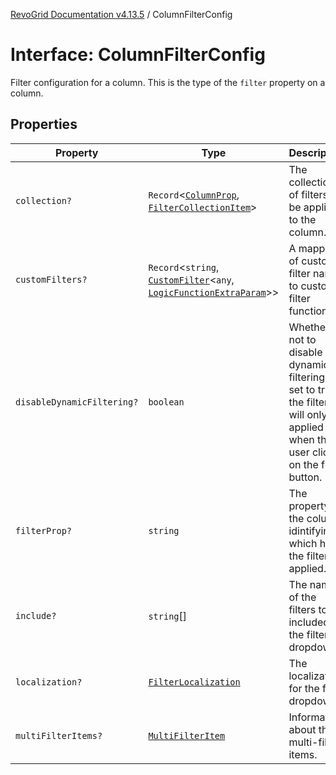 [RevoGrid Documentation v4.13.5](README.md) / ColumnFilterConfig

# Interface: ColumnFilterConfig

Filter configuration for a column. This is the type of the `filter` property on a column.

## Properties

| Property | Type | Description | Defined in |
| ------ | ------ | ------ | ------ |
| `collection?` | `Record`\<[`ColumnProp`](TypeAlias.ColumnProp.md), [`FilterCollectionItem`](TypeAlias.FilterCollectionItem.md)\> | The collection of filters to be applied to the column. | [src/plugins/filter/filter.types.ts:79](https://github.com/revolist/revogrid/blob/f32590b4b251a55e7610f26e48cd67947bdd6441/src/plugins/filter/filter.types.ts#L79) |
| `customFilters?` | `Record`\<`string`, [`CustomFilter`](Interface.CustomFilter.md)\<`any`, [`LogicFunctionExtraParam`](TypeAlias.LogicFunctionExtraParam.md)\>\> | A mapping of custom filter names to custom filter functions. | [src/plugins/filter/filter.types.ts:87](https://github.com/revolist/revogrid/blob/f32590b4b251a55e7610f26e48cd67947bdd6441/src/plugins/filter/filter.types.ts#L87) |
| `disableDynamicFiltering?` | `boolean` | Whether or not to disable dynamic filtering. If set to true, the filter will only be applied when the user clicks on the filter button. | [src/plugins/filter/filter.types.ts:104](https://github.com/revolist/revogrid/blob/f32590b4b251a55e7610f26e48cd67947bdd6441/src/plugins/filter/filter.types.ts#L104) |
| `filterProp?` | `string` | The property on the column idintifying which has the filter is applied. | [src/plugins/filter/filter.types.ts:91](https://github.com/revolist/revogrid/blob/f32590b4b251a55e7610f26e48cd67947bdd6441/src/plugins/filter/filter.types.ts#L91) |
| `include?` | `string`[] | The names of the filters to be included in the filter dropdown. | [src/plugins/filter/filter.types.ts:83](https://github.com/revolist/revogrid/blob/f32590b4b251a55e7610f26e48cd67947bdd6441/src/plugins/filter/filter.types.ts#L83) |
| `localization?` | [`FilterLocalization`](Interface.FilterLocalization.md) | The localization for the filter dropdown. | [src/plugins/filter/filter.types.ts:95](https://github.com/revolist/revogrid/blob/f32590b4b251a55e7610f26e48cd67947bdd6441/src/plugins/filter/filter.types.ts#L95) |
| `multiFilterItems?` | [`MultiFilterItem`](Interface.MultiFilterItem.md) | Information about the multi-filter items. | [src/plugins/filter/filter.types.ts:99](https://github.com/revolist/revogrid/blob/f32590b4b251a55e7610f26e48cd67947bdd6441/src/plugins/filter/filter.types.ts#L99) |
